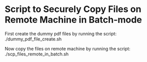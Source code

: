 # Script to Securely Copy Files on Remote Machine in Batch-mode
First create the dummy pdf files by running the script:    ./dummy_pdf_file_create.sh

Now copy the files on remote machine by running the script:    ./scp_files_remote_in_batch.sh
